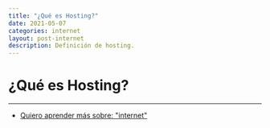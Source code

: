 ```yaml
---
title: "¿Qué es Hosting?"
date: 2021-05-07
categories: internet
layout: post-internet
description: Definición de hosting.
---
```


# ¿Qué es Hosting?

***

- [Quiero aprender más sobre: "internet"](../00/internet)
